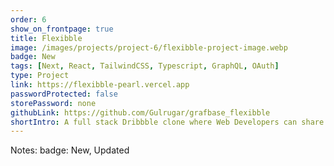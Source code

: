 ```yaml
---
order: 6
show_on_frontpage: true
title: Flexibble
image: /images/projects/project-6/flexibble-project-image.webp
badge: New
tags: [Next, React, TailwindCSS, Typescript, GraphQL, OAuth]
type: Project
link: https://flexibble-pearl.vercel.app
passwordProtected: false
storePassword: none
githubLink: https://github.com/Gulrugar/grafbase_flexibble
shortIntro: A full stack Dribbble clone where Web Developers can share their projects.
---
```


Notes:
badge: New, Updated
